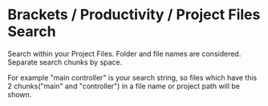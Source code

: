 # Brackets / Productivity / Project Files Search
Search within your Project Files. Folder and file names are considered. Separate search chunks by space.

For example "main controller" is your search string, so files which have this 2 chunks("main" and "controller") in a file name or project path will be shown.

